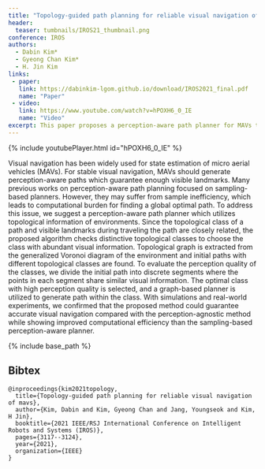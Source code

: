 ```yaml
---
title: "Topology-guided path planning for reliable visual navigation of MAVs"
header:
  teaser: tumbnails/IROS21_thumbnail.png
conference: IROS
authors:
  - Dabin Kim*
  - Gyeong Chan Kim*
  - H. Jin Kim
links: 
 - paper: 
   link: https://dabinkim-lgom.github.io/download/IROS2021_final.pdf
   name: "Paper"
 - video:
   link: https://www.youtube.com/watch?v=hPOXH6_0_IE
   name: "Video"
excerpt: This paper proposes a perception-aware path planner for MAVs that leverages topological information to select visually rich routes, enhancing visual navigation accuracy and efficiency. By analyzing topological classes derived from Voronoi diagrams, the method outperforms sampling-based planners in both simulation and real-world tests.
---
```


{% include youtubePlayer.html id="hPOXH6_0_IE" %}

Visual navigation has been widely used for state estimation of micro aerial vehicles (MAVs). For stable visual navigation, MAVs should generate perception-aware paths which guarantee enough visible landmarks. Many previous works on perception-aware path planning focused on sampling-based planners. However, they may suffer from sample inefficiency, which leads to computational burden for finding a global optimal path. To address this issue, we suggest a perception-aware path planner which utilizes topological information of environments. Since the topological class of a path and visible landmarks during traveling the path are closely related, the proposed algorithm checks distinctive topological classes to choose the class with abundant visual information. Topological graph is extracted from the generalized Voronoi diagram of the environment and initial paths with different topological classes are found. To evaluate the perception quality of the classes, we divide the initial path into discrete segments where the points in each segment share similar visual information. The optimal class with high perception quality is selected, and a graph-based planner is utilized to generate path within the class. With simulations and real-world experiments, we confirmed that the proposed method could guarantee accurate visual navigation compared with the perception-agnostic method while showing improved computational efficiency than the sampling-based perception-aware planner.

{% include base_path %}

## Bibtex <a id="bibtex"></a>
```
@inproceedings{kim2021topology,
  title={Topology-guided path planning for reliable visual navigation of mavs},
  author={Kim, Dabin and Kim, Gyeong Chan and Jang, Youngseok and Kim, H Jin},
  booktitle={2021 IEEE/RSJ International Conference on Intelligent Robots and Systems (IROS)},
  pages={3117--3124},
  year={2021},
  organization={IEEE}
}
```